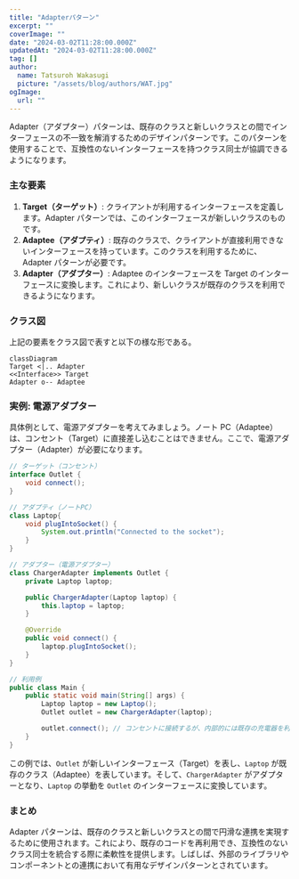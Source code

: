 ```yaml
---
title: "Adapterパターン"
excerpt: ""
coverImage: ""
date: "2024-03-02T11:28:00.000Z"
updatedAt: "2024-03-02T11:28:00.000Z"
tag: []
author:
  name: Tatsuroh Wakasugi
  picture: "/assets/blog/authors/WAT.jpg"
ogImage:
  url: ""
---
```


Adapter（アダプター）パターンは、既存のクラスと新しいクラスとの間でインターフェースの不一致を解消するためのデザインパターンです。このパターンを使用することで、互換性のないインターフェースを持つクラス同士が協調できるようになります。

### 主な要素

1. **Target（ターゲット）**: クライアントが利用するインターフェースを定義します。Adapter パターンでは、このインターフェースが新しいクラスのものです。
2. **Adaptee（アダプティ）**: 既存のクラスで、クライアントが直接利用できないインターフェースを持っています。このクラスを利用するために、Adapter パターンが必要です。
3. **Adapter（アダプター）**: Adaptee のインターフェースを Target のインターフェースに変換します。これにより、新しいクラスが既存のクラスを利用できるようになります。

### クラス図

上記の要素をクラス図で表すと以下の様な形である。

```mermaid
classDiagram
Target <|.. Adapter
<<Interface>> Target
Adapter o-- Adaptee
```

### 実例: 電源アダプター

具体例として、電源アダプターを考えてみましょう。ノート PC（Adaptee）は、コンセント（Target）に直接差し込むことはできません。ここで、電源アダプター（Adapter）が必要になります。

```java
// ターゲット（コンセント）
interface Outlet {
    void connect();
}

// アダプティ（ノートPC）
class Laptop{
    void plugIntoSocket() {
        System.out.println("Connected to the socket");
    }
}

// アダプター（電源アダプター）
class ChargerAdapter implements Outlet {
    private Laptop laptop;

    public ChargerAdapter(Laptop laptop) {
        this.laptop = laptop;
    }

    @Override
    public void connect() {
        laptop.plugIntoSocket();
    }
}

// 利用例
public class Main {
    public static void main(String[] args) {
        Laptop laptop = new Laptop();
        Outlet outlet = new ChargerAdapter(laptop);

        outlet.connect(); // コンセントに接続するが、内部的には既存の充電器を利用
    }
}

```

この例では、`Outlet` が新しいインターフェース（Target）を表し、`Laptop` が既存のクラス（Adaptee）を表しています。そして、`ChargerAdapter` がアダプターとなり、`Laptop` の挙動を `Outlet` のインターフェースに変換しています。

### まとめ

Adapter パターンは、既存のクラスと新しいクラスとの間で円滑な連携を実現するために使用されます。これにより、既存のコードを再利用でき、互換性のないクラス同士を統合する際に柔軟性を提供します。しばしば、外部のライブラリやコンポーネントとの連携において有用なデザインパターンとされています。
